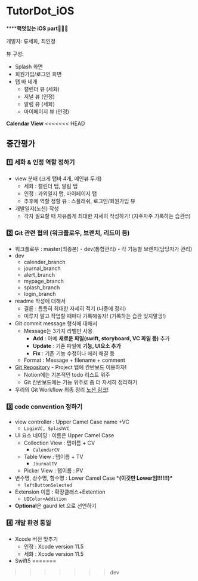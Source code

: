 # TutorDot_iOS
******핵멋있는 iOS part**👩🏻‍💻

개발자: 류세화, 최인정



뷰 구성:

- Splash 화면
- 회원가입/로그인 화면
- 탭 바 네개
  - 캘린더 뷰 (세화)
  - 저널 뷰 (인정)
  - 알림 뷰 (세화)
  - 마이페이지 뷰 (인정)



 **Calendar View**
<<<<<<< HEAD




## 중간평가

### 1️⃣ 세화 & 인정 역할 정하기

- view 분배 (크게 탭바 4개, 메인뷰 두개)
  - 세화 : 캘린더 탭, 알림 탭
  - 인정 : 과외일지 탭, 마이페이지 탭
  - 추후에 역할 정할 뷰 : 스플래쉬, 로그인/회원가입 뷰
- 개발일지(노션) 작성
  - 각자 필요할 때 자유롭게 최대한 자세히 작성하기! (자주자주 기록하는 습관🤓)

### 2️⃣ Git 관련 협의 (워크플로우, 브랜치, 리드미 등)

- 워크플로우 : master(최종본) - dev(통합관리) - 각 기능별 브랜치(담당자가 관리)
- dev
  - calender_branch
  - journal_branch
  - alert_branch
  - mypage_branch
  - splash_branch
  - login_branch
- readme 작성에 대해서
  - 결론 : 틈틈히 최대한 자세히 적기 (나중에 정리)
  - 미루지 말고 작업할 때마다 기록해놓자! (기록하는 습관 잊지말긩!)
- Git commit message 형식에 대해서
  - Message는 3가지 라벨만 사용
    - **Add** : 아예 **새로운 파일(swift, storyboard, VC 파일 등)** 추가
    - **Update** : 기존 파일에 **기능, UI요소 추가**
    - **Fix** : 기존 기능 수정이나 에러 해결 등
  - Format : Message + filename + comment
- [Git Repository](https://github.com/TutorDot/TutorDot_iOS) - Project 탭에 칸반보드 이용하자!
  - Notion에는 기본적인 todo 리스트 위주
  - Git 칸반보드에는 기능 위주로 좀 더 자세히 정리하기
- 우리의 Git Workflow 최종 정리 [노션 링크](https://www.notion.so/inddoni/Git-workflow-7e9d12b5cc6a49ca8c0dcebe0d7ff434)!



### 3️⃣ code convention 정하기

- view controller : Upper Camel Case name +VC
  - `LoginVC, SplashVC`
- UI 요소 네이밍 : 이름은 Upper Camel Case
  - Collection View : 탭이름 + CV
    - `CalendarCV`
  - Table View : 탭이름 + TV
    - `JournalTV`
  - Picker View : 탭이름 : PV
- 변수명, 상수명, 함수명 : Lower Camel Case   ***(이것만 Lower임!!!!!!)\***
  - `leftButtonSelected`
- Extension 이름 : 확장클래스+Extention
  - `UIColor+Addition`
- **Optional**은 gaurd let 으로 선언하기

### 4️⃣ 개발 환경 통일

- Xcode 버전 맞추기
  - 인정 : Xcode version 11.5
  - 세화 : Xcode version 11.5
- Swift5
=======
>>>>>>> dev

